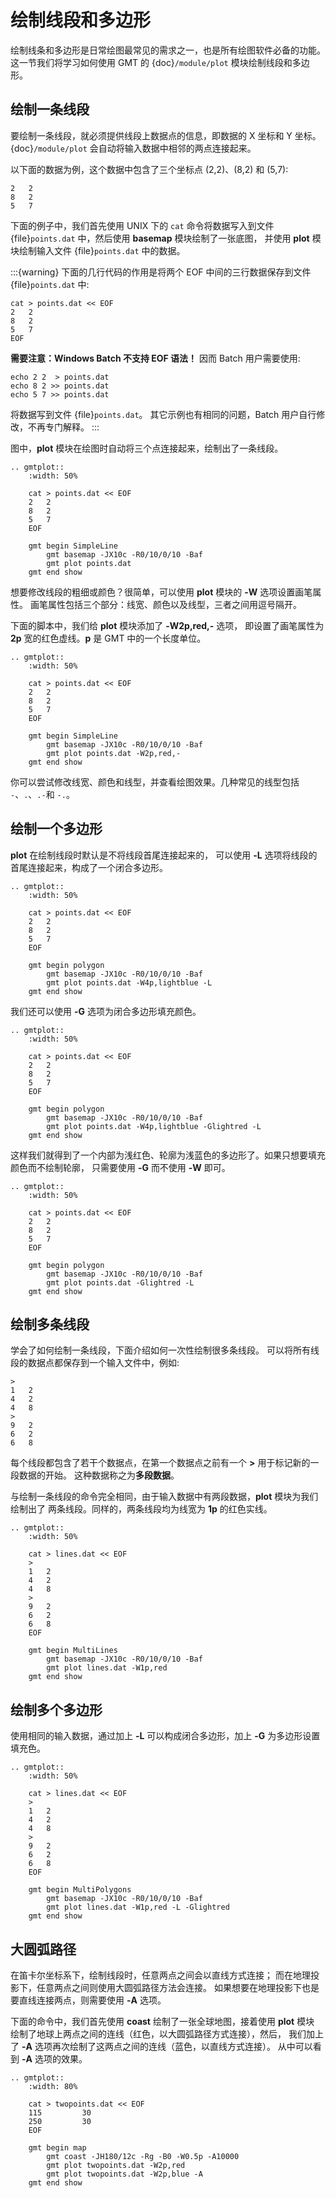 # 绘制线段和多边形

绘制线条和多边形是日常绘图最常见的需求之一，也是所有绘图软件必备的功能。
这一节我们将学习如何使用 GMT 的 {doc}`/module/plot` 模块绘制线段和多边形。

## 绘制一条线段

要绘制一条线段，就必须提供线段上数据点的信息，即数据的 X 坐标和 Y 坐标。
{doc}`/module/plot` 会自动将输入数据中相邻的两点连接起来。

以下面的数据为例，这个数据中包含了三个坐标点 (2,2)、(8,2) 和 (5,7):

```
2   2
8   2
5   7
```

下面的例子中，我们首先使用 UNIX 下的 `cat` 命令将数据写入到文件
{file}`points.dat` 中，然后使用 **basemap** 模块绘制了一张底图，
并使用 **plot** 模块绘制输入文件 {file}`points.dat` 中的数据。

:::{warning}
下面的几行代码的作用是将两个 EOF 中间的三行数据保存到文件 {file}`points.dat` 中:

```
cat > points.dat << EOF
2   2
8   2
5   7
EOF
```

**需要注意：Windows Batch 不支持 EOF 语法！**
因而 Batch 用户需要使用:

```
echo 2 2  > points.dat
echo 8 2 >> points.dat
echo 5 7 >> points.dat
```

将数据写到文件 {file}`points.dat`。
其它示例也有相同的问题，Batch 用户自行修改，不再专门解释。
:::

图中，**plot** 模块在绘图时自动将三个点连接起来，绘制出了一条线段。

```{eval-rst}
.. gmtplot::
    :width: 50%

    cat > points.dat << EOF
    2   2
    8   2
    5   7
    EOF

    gmt begin SimpleLine
        gmt basemap -JX10c -R0/10/0/10 -Baf
        gmt plot points.dat
    gmt end show
```

想要修改线段的粗细或颜色？很简单，可以使用 **plot** 模块的 **-W** 选项设置画笔属性。
画笔属性包括三个部分：线宽、颜色以及线型，三者之间用逗号隔开。

下面的脚本中，我们给 **plot** 模块添加了 **-W2p,red,-** 选项，
即设置了画笔属性为 **2p** 宽的红色虚线。**p** 是 GMT 中的一个长度单位。

```{eval-rst}
.. gmtplot::
    :width: 50%

    cat > points.dat << EOF
    2   2
    8   2
    5   7
    EOF

    gmt begin SimpleLine
        gmt basemap -JX10c -R0/10/0/10 -Baf
        gmt plot points.dat -W2p,red,-
    gmt end show
```

你可以尝试修改线宽、颜色和线型，并查看绘图效果。几种常见的线型包括
`-`、`.`、`.-`和 `-.`。

## 绘制一个多边形

**plot** 在绘制线段时默认是不将线段首尾连接起来的，
可以使用 **-L** 选项将线段的首尾连接起来，构成了一个闭合多边形。

```{eval-rst}
.. gmtplot::
    :width: 50%

    cat > points.dat << EOF
    2   2
    8   2
    5   7
    EOF

    gmt begin polygon
        gmt basemap -JX10c -R0/10/0/10 -Baf
        gmt plot points.dat -W4p,lightblue -L
    gmt end show
```

我们还可以使用 **-G** 选项为闭合多边形填充颜色。

```{eval-rst}
.. gmtplot::
    :width: 50%

    cat > points.dat << EOF
    2   2
    8   2
    5   7
    EOF

    gmt begin polygon
        gmt basemap -JX10c -R0/10/0/10 -Baf
        gmt plot points.dat -W4p,lightblue -Glightred -L
    gmt end show
```

这样我们就得到了一个内部为浅红色、轮廓为浅蓝色的多边形了。如果只想要填充颜色而不绘制轮廓，
只需要使用 **-G** 而不使用 **-W** 即可。

```{eval-rst}
.. gmtplot::
    :width: 50%

    cat > points.dat << EOF
    2   2
    8   2
    5   7
    EOF

    gmt begin polygon
        gmt basemap -JX10c -R0/10/0/10 -Baf
        gmt plot points.dat -Glightred -L
    gmt end show
```

## 绘制多条线段

学会了如何绘制一条线段，下面介绍如何一次性绘制很多条线段。
可以将所有线段的数据点都保存到一个输入文件中，例如:

```
>
1   2
4   2
4   8
>
9   2
6   2
6   8
```

每个线段都包含了若干个数据点，在第一个数据点之前有一个 **>** 用于标记新的一段数据的开始。
这种数据称之为**多段数据**。

与绘制一条线段的命令完全相同，由于输入数据中有两段数据，**plot** 模块为我们绘制出了
两条线段。同样的，两条线段均为线宽为 **1p** 的红色实线。

```{eval-rst}
.. gmtplot::
    :width: 50%

    cat > lines.dat << EOF
    >
    1   2
    4   2
    4   8
    >
    9   2
    6   2
    6   8
    EOF

    gmt begin MultiLines
        gmt basemap -JX10c -R0/10/0/10 -Baf
        gmt plot lines.dat -W1p,red
    gmt end show
```

## 绘制多个多边形

使用相同的输入数据，通过加上 **-L** 可以构成闭合多边形，加上 **-G** 为多边形设置填充色。

```{eval-rst}
.. gmtplot::
    :width: 50%

    cat > lines.dat << EOF
    >
    1   2
    4   2
    4   8
    >
    9   2
    6   2
    6   8
    EOF

    gmt begin MultiPolygons
        gmt basemap -JX10c -R0/10/0/10 -Baf
        gmt plot lines.dat -W1p,red -L -Glightred
    gmt end show
```

## 大圆弧路径

在笛卡尔坐标系下，绘制线段时，任意两点之间会以直线方式连接；
而在地理投影下，任意两点之间则使用大圆弧路径方法会连接。
如果想要在地理投影下也是要直线连接两点，则需要使用 **-A** 选项。

下面的命令中，我们首先使用 **coast** 绘制了一张全球地图，接着使用 **plot** 模块
绘制了地球上两点之间的连线（红色，以大圆弧路径方式连接），然后，
我们加上了 **-A** 选项再次绘制了这两点之间的连线（蓝色，以直线方式连接）。
从中可以看到 **-A** 选项的效果。

```{eval-rst}
.. gmtplot::
    :width: 80%

    cat > twopoints.dat << EOF
    115         30
    250         30
    EOF

    gmt begin map
        gmt coast -JH180/12c -Rg -B0 -W0.5p -A10000
        gmt plot twopoints.dat -W2p,red
        gmt plot twopoints.dat -W2p,blue -A
    gmt end show
```
